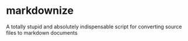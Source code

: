 markdownize
===========

A totally stupid and absolutely indispensable script for converting source files to markdown documents
